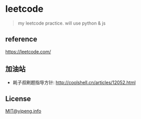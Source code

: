 # leetcode
> my leetcode practice. will use python & js

## reference
https://leetcode.com/

## 加油站
* 耗子叔刷题指导方针: http://coolshell.cn/articles/12052.html

## License
MIT@yipeng.info
